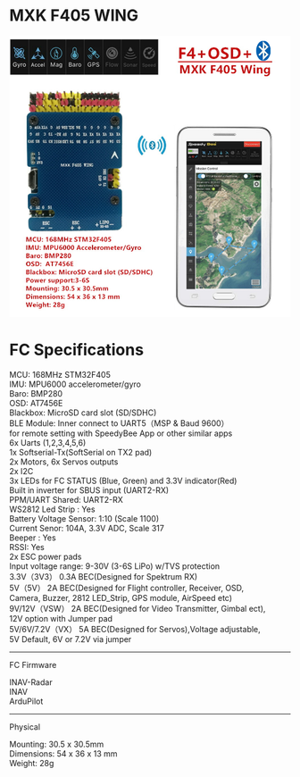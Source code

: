 MXK F405 WING
=====
![](https://github.com/SZ-MXK/MXK-F405-WING/blob/master/picture/1.jpg)

FC Specifications
=====

MCU: 168MHz STM32F405 <br>
IMU: MPU6000 accelerometer/gyro <br>
Baro: BMP280 <br>
OSD:  AT7456E <br>
Blackbox: MicroSD card slot (SD/SDHC) <br>
BLE Module: Inner connect to UART5（MSP & Baud 9600）<br>
for remote setting with SpeedyBee App or other similar apps <br>
6x Uarts (1,2,3,4,5,6) <br>
1x Softserial-Tx(SoftSerial on TX2 pad) <br>
2x Motors, 6x Servos outputs <br>
2x I2C <br>
3x LEDs for FC STATUS (Blue, Green) and 3.3V indicator(Red) <br>
Built in inverter for SBUS input (UART2-RX) <br>
PPM/UART Shared: UART2-RX <br>
WS2812 Led Strip : Yes <br>
Battery Voltage Sensor: 1:10 (Scale 1100) <br>
Current Senor: 104A,  3.3V ADC,  Scale 317 <br>
Beeper : Yes <br>
RSSI: Yes <br>
2x ESC power pads <br>
Input voltage range: 9-30V (3-6S LiPo) w/TVS protection <br>
3.3V（3V3） 0.3A BEC(Designed for Spektrum RX) <br>
5V（5V） 2A BEC(Designed for Flight controller, Receiver, OSD, <br>
Camera, Buzzer, 2812 LED_Strip, GPS module, AirSpeed etc) <br>
9V/12V（VSW） 2A BEC(Designed for Video Transmitter, Gimbal ect), <br>
12V option with Jumper pad <br>
5V/6V/7.2V（VX） 5A BEC(Designed for Servos),Voltage adjustable, <br>
5V Default, 6V or 7.2V via jumper <br>
- - -
FC Firmware <br>
 
INAV-Radar <br>
INAV <br>
ArduPilot <br>
- - - 
Physical <br>

Mounting: 30.5 x 30.5mm <br>
Dimensions: 54 x 36 x 13 mm <br>
Weight: 28g <br>
